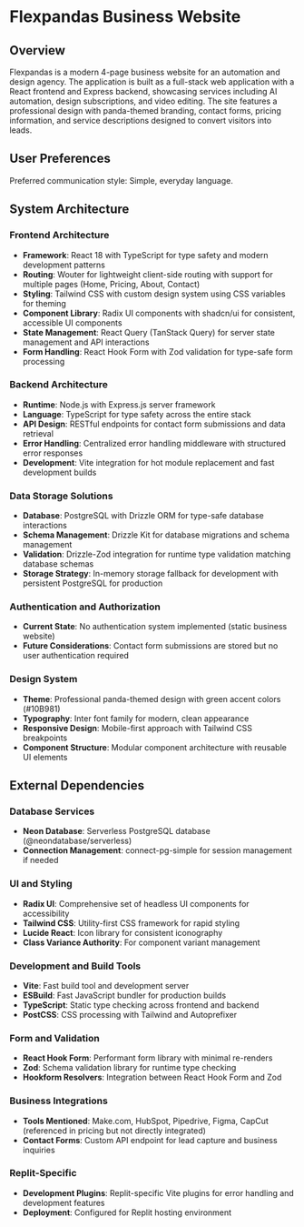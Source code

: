 # Flexpandas Business Website

## Overview

Flexpandas is a modern 4-page business website for an automation and design agency. The application is built as a full-stack web application with a React frontend and Express backend, showcasing services including AI automation, design subscriptions, and video editing. The site features a professional design with panda-themed branding, contact forms, pricing information, and service descriptions designed to convert visitors into leads.

## User Preferences

Preferred communication style: Simple, everyday language.

## System Architecture

### Frontend Architecture
- **Framework**: React 18 with TypeScript for type safety and modern development patterns
- **Routing**: Wouter for lightweight client-side routing with support for multiple pages (Home, Pricing, About, Contact)
- **Styling**: Tailwind CSS with custom design system using CSS variables for theming
- **Component Library**: Radix UI components with shadcn/ui for consistent, accessible UI components
- **State Management**: React Query (TanStack Query) for server state management and API interactions
- **Form Handling**: React Hook Form with Zod validation for type-safe form processing

### Backend Architecture
- **Runtime**: Node.js with Express.js server framework
- **Language**: TypeScript for type safety across the entire stack
- **API Design**: RESTful endpoints for contact form submissions and data retrieval
- **Error Handling**: Centralized error handling middleware with structured error responses
- **Development**: Vite integration for hot module replacement and fast development builds

### Data Storage Solutions
- **Database**: PostgreSQL with Drizzle ORM for type-safe database interactions
- **Schema Management**: Drizzle Kit for database migrations and schema management
- **Validation**: Drizzle-Zod integration for runtime type validation matching database schemas
- **Storage Strategy**: In-memory storage fallback for development with persistent PostgreSQL for production

### Authentication and Authorization
- **Current State**: No authentication system implemented (static business website)
- **Future Considerations**: Contact form submissions are stored but no user authentication required

### Design System
- **Theme**: Professional panda-themed design with green accent colors (#10B981)
- **Typography**: Inter font family for modern, clean appearance
- **Responsive Design**: Mobile-first approach with Tailwind CSS breakpoints
- **Component Structure**: Modular component architecture with reusable UI elements

## External Dependencies

### Database Services
- **Neon Database**: Serverless PostgreSQL database (@neondatabase/serverless)
- **Connection Management**: connect-pg-simple for session management if needed

### UI and Styling
- **Radix UI**: Comprehensive set of headless UI components for accessibility
- **Tailwind CSS**: Utility-first CSS framework for rapid styling
- **Lucide React**: Icon library for consistent iconography
- **Class Variance Authority**: For component variant management

### Development and Build Tools
- **Vite**: Fast build tool and development server
- **ESBuild**: Fast JavaScript bundler for production builds
- **TypeScript**: Static type checking across frontend and backend
- **PostCSS**: CSS processing with Tailwind and Autoprefixer

### Form and Validation
- **React Hook Form**: Performant form library with minimal re-renders
- **Zod**: Schema validation library for runtime type checking
- **Hookform Resolvers**: Integration between React Hook Form and Zod

### Business Integrations
- **Tools Mentioned**: Make.com, HubSpot, Pipedrive, Figma, CapCut (referenced in pricing but not directly integrated)
- **Contact Forms**: Custom API endpoint for lead capture and business inquiries

### Replit-Specific
- **Development Plugins**: Replit-specific Vite plugins for error handling and development features
- **Deployment**: Configured for Replit hosting environment